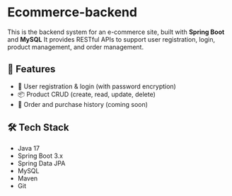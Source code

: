 # Ecommerce-backend

This is the backend system for an e-commerce site, built with **Spring Boot** and **MySQL**
It provides RESTful APIs to support user registration, login, product management, and order management.

## 🚀 Features

- 🧑 User registration & login (with password encryption)
- 📦 Product CRUD (create, read, update, delete)
- 🛒 Order and purchase history (coming soon)

## 🛠️ Tech Stack

- Java 17
- Spring Boot 3.x
- Spring Data JPA
- MySQL
- Maven
- Git

